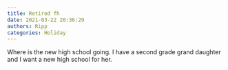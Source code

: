 ```yaml
---
title: Retired fh
date: 2021-03-22 20:36:29
authors: Ripp
categories: Holiday
---
```


 Where is the new high school going. I have a second grade grand daughter and I want a new high school for her.